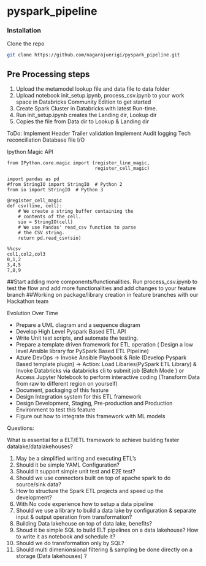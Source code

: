 # pyspark_pipeline
### Installation
Clone the repo
   ```sh
   git clone https://github.com/nagarajuerigi/pyspark_pipeline.git
   ```
## Pre Processing steps

1. Upload the metamodel lookup file and data file to data folder
2. Upload notebook init_setup.ipynb, process_csv.ipynb to your work space in Databricks Community Edition to get started
3. Create Spark Cluster in Databricks with latest Run-time.
4. Run init_setup.ipynb creates the Landing dir, Lookup dir
5. Copies the file from Data dir to Lookup & Landing dir


ToDo:
Implement Header Trailer validation
Implement Audit logging
Tech reconcillation
Database file I/O

Ipython Magic API
```
from IPython.core.magic import (register_line_magic, 
                                register_cell_magic)
                                
import pandas as pd
#from StringIO import StringIO  # Python 2
from io import StringIO  # Python 3

@register_cell_magic
def csv(line, cell):
    # We create a string buffer containing the
    # contents of the cell.
    sio = StringIO(cell)
    # We use Pandas' read_csv function to parse
    # the CSV string.
    return pd.read_csv(sio)

%%csv
col1,col2,col3
0,1,2
3,4,5
7,8,9 
```

##Start adding more components/functionalities.
 Run process_csv.ipynb to test the flow and add more functionalities and add changes to your feature branch
##Working on package/library creation in feature branches with our Hackathon team

Evolution Over Time
- Prepare a UML diagram and a sequence diagram
- Develop High Level Pyspark Based ETL API 
- Write Unit test scripts, and automate the testing.
- Prepare a template driven framework for ETL operation ( Design a low level Ansible library for PySpark Based ETL Pipeline)
- Azure DevOps -> Invoke Ansible Playbook & Role (Develop Pyspark Based template plugin) -> Action: Load Libaries(PySpark ETL Library) & Invoke Databricks via databricks cli to submit job (Batch Mode ) or Access Jupyter Notebook to perform interactive coding (Transform Data from raw to different region on yourself)
- Document, packaging of this feature
- Design Integration system for this ETL framework
- Design Development, Staging, Pre-production and Production Environment to test this feature 
- Figure out how to integrate this framework with ML models

Questions:

What is essential for a ELT/ETL framework to achieve building faster datalake/datalakehouses?
1. May be a simplified writing and executing ETL’s
2. Should it be simple YAML Configuration?
3. Should it support simple unit test and E2E test?
4. Should we use connectors built on top of apache spark to do source/sink data?
5. How to structure the Spark ETL projects and speed up the development?
6. With No code experience how to setup a data pipeline
7. Should we use a library to build a data lake by configuration & separate input & output operation from transformation?
8. Building Data lakehouse on top of data lake, benefits?
9. Shoud it be simple SQL to build ELT pipelines on a data lakehouse? How to write it as notebook and schedule it?
10. Should we do transformation only by SQL? 
11. Should multi dimenionsional filtering & sampling be done directly on a storage (Data lakehouses) ?
